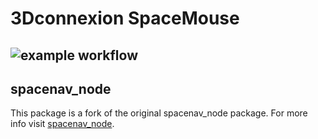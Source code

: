 # 3Dconnexion SpaceMouse #
![example workflow](https://nsk126/SpaceMousePro/actions/workflows/main.yml/badge.svg)
---
## spacenav_node

This package is a fork of the original spacenav_node package.
For more info visit [spacenav_node](http://wiki.ros.org/spacenav_node).
